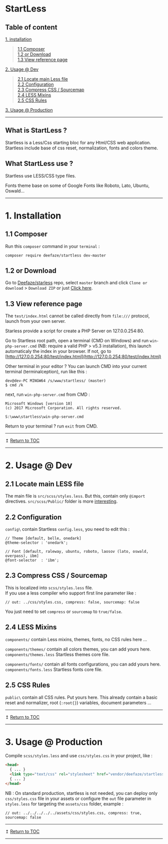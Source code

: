 # StartLess

## Table of content

[1. installation](#1-installation)
> [1.1 Composer](#11-composer)\
> [1.2 or Download](#12-or-download)\
> [1.3 View reference page](#13-view-reference-page)

[2. Usage @ Dev](#2-usage--dev)
> [2.1 Locate main Less file](#21-locate-main-less-file)\
> [2.2 Configuration](#22-configuration)\
> [2.3 Compress CSS / Sourcemap](#23-compress-css--sourcemap)\
> [2.4 LESS Mixins](#24-less-mixins)\
> [2.5 CSS Rules](#25-css-rules)

[3. Usage @ Production](#3-usage--production)

___

## What is StartLess ?

Startless is a Less/Css starting bloc for any Html/CSS web application. Startless include base of css reset, normalization, fonts and colors theme.

## What StartLess use ?

Startless use LESS/CSS type files.

Fonts theme base on some of Google Fonts like Roboto, Lato, Ubuntu, Oswald...

___

# 1. Installation

## 1.1 Composer

Run this `composer` command in your `terminal` :
```console
composer require deefaze/startless dev-master
```

## 1.2 or Download

Go to [Deefaze/starless](https://github.com/Deefaze/startless) repo, select `master` branch and click `Clone or download` > `Download ZIP` or just [Click here](https://github.com/Deefaze/startless/archive/master.zip).

## 1.3 View reference page

The `test/index.html` cannot be called directly from `file:///` protocol, launch from your own server. 

Starless provide a script for create a PHP Server on 127.0.0.254:80.

Go to Startless root path, open a terminal (CMD on Windows) and run `win-php-server.cmd` (NB: require a valid PHP > v5.3 installation), this launch automaticaly the index in your browser. 
If not, go to [http://127.0.0.254:80/test/index.html](http://127.0.0.254:80/test/index.html)

Other terminal in your editor ? You can launch CMD into your current terminal (terminalception), run like this :
```console
dev@dev-PC MINGW64 /s/www/startless/ (master)
$ cmd /k
```
next, run `win-php-server.cmd` from CMD :
```console
Microsoft Windows [version 10]
(c) 2017 Microsoft Corporation. All rights reserved.

S:\www\startless\win-php-server.cmd
```
Return to your terminal ? run `exit` from CMD.

___
&mapstoup;  [Return to TOC](#table-of-content)
___

# 2. Usage @ Dev

## 2.1 Locate main LESS file

The main file is `src/scss/styles.less`. But this, contain only `@import` directives. `src/scss/Public/` folder is more [interesting](#25-scsspublic).

## 2.2 Configuration

`config\` contain Startless `config.less`, you need to edit this :
```less
// Theme [default, belle, onedark]
@theme-selector : 'onedark';

// Font [default, raleway, ubuntu, roboto, laosov (lato, oswald, overpass), ibm]
@font-selector  : 'ibm';
```

## 2.3 Compress CSS / Sourcemap

This is localized into `scss/styles.less` file.\
If you use a less compiler  who support first line parameter like :
```less
// out: ../css/styles.css, compress: false, sourcemap: false
```
You just need to set `compress` or `sourcemap` to `true/false`. 

## 2.4 LESS Mixins

`components/` contain Less mixins, themes, fonts, no CSS rules here ...

`components/themes/` contain all colors themes, you can add yours here.\
`components/themes.less` Startless themes core file.

`components/fonts/` contain all fonts configurations, you can add yours here.\
`components/fonts.less` Startless fonts core file.

## 2.5 CSS Rules

`public\` contain all CSS rules. Put yours here. This already contain a
basic reset and normalizer, root (`:root{}`) variables, document parameters ...

___
&mapstoup;  [Return to TOC](#table-of-content)
___

# 3. Usage @ Production

Compile `scss/styles.less` and use `css/styles.css` in your project, like :
```html
<head>
  { ... }
  <link type="text/css" rel="stylesheet" href="vendor/deefaze/startless/src/css/styles.css">
  { ... }
</head>
```
NB : On standard production, startless is not needed, you can deploy only `css/styles.css` file in your assets or configure the `out` file parameter in `styles.less` for targeting the `assets/css` folder, example :
```less
// out: ../../../../../assets/css/styles.css, compress: true, sourcemap: false
```
___
&mapstoup;  [Return to TOC](#table-of-content)
___